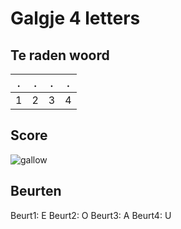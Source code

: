 # Galgje 4 letters

## Te raden woord

|.|.|.|.|
|-|-|-|-|
|1|2|3|4|

## Score
![gallow](./images/4.png)

## Beurten
Beurt1: E
Beurt2: O
Beurt3: A
Beurt4: U
